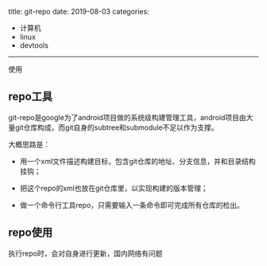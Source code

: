 title: git-repo
date: 2019-08-03
categories:
- 计算机
- linux
- devtools




---



使用

## repo工具

git-repo是google为了android项目做的系统级构建管理工具，android项目由大量git仓库构成，而git自身的subtree和submodule不足以作为支撑。

大概思路是：

* 用一个xml文件描述构建目标，包含git仓库的地址、分支信息，并和目录结构挂钩；

* 把这个repo的xml也放在git仓库里，以实现构建的版本管理；
* 做一个命令行工具repo，只需要输入一条命令即可完成所有仓库的检出。



## repo使用

执行repo时，会对自身进行更新，国内网络有问题